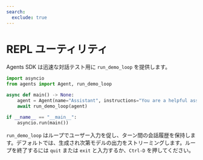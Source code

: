 ```yaml
---
search:
  exclude: true
---
```

# REPL ユーティリティ

Agents SDK は迅速な対話テスト用に `run_demo_loop` を提供します。

```python
import asyncio
from agents import Agent, run_demo_loop

async def main() -> None:
    agent = Agent(name="Assistant", instructions="You are a helpful assistant.")
    await run_demo_loop(agent)

if __name__ == "__main__":
    asyncio.run(main())
```

`run_demo_loop` はループでユーザー入力を促し、ターン間の会話履歴を保持します。デフォルトでは、生成され次第モデルの出力をストリーミングします。ループを終了するには `quit` または `exit` と入力するか、`Ctrl-D` を押してください。